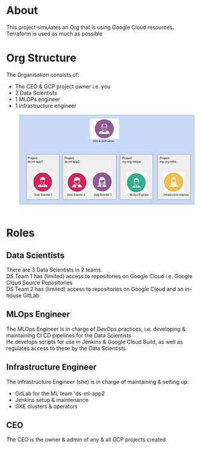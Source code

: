 # About
This project simulates an Org that is using Google Cloud resources. Terraform is used as much as possible

# Org Structure
The Organisation consists of:
- The CEO & GCP project owner i.e. you
- 2 Data Scientists
- 1 MLOPs engineer
- 1 Infrastructure engineer  
![Org Structure](./Org%20structure.jpg)


# Roles
## Data Scientists
There are 3 Data Scientists in 2 teams.  
DS Team 1 has (limited) access to repositories on Google Cloud i.e. Google Cloud Source Repositories  
DS Team 2 has (limited) access to repositories on Google Cloud and an in-house GitLab


## MLOps Engineer
The MLOps Engineer is in charge of DevOps practices, i.e. developing & maintaining CI CD pipelines for the Data Scientists  
He develops scripts for use in Jenkins & Google Cloud Build, as well as regulates access to these by the Data Scientists


## Infrastructure Engineer
The Infrastructure Engineer (she) is in charge of maintaining & setting up:
- GitLab for the ML team 'ds-ml-app2
- Jenkins setup & maintenance
- GKE clusters & operators


## CEO
The CEO is the owner & admin of any & all GCP projects created